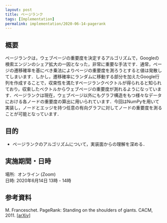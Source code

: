 ```yaml
---
layout: post
title: ページランク
tags: [Implementation]
permalink: implementation/2020-06-14-pagerank
---
```


## 概要
ページランクは，ウェブページの重要度を決定するアルゴリズムで，Googleの検索エンジンのシェア拡大の一因となった，非常に重要な手法です．通常，ページの遷移確率を基にべき乗法によりページの重要度を測ろうとすると値は発散してしまいます．しかし，遷移確率にランダムに移動する部分を加えたGoogle行列を作成することで，収束性を満たすページランクベクトルが得られると知られており，収束したベクトルからウェブページの重要度が測れるようになっています．ページランクは現在，ウェブページ以外にもグラフ構造をもつ様々なデータにおける各ノードの重要度の算出に用いられています．今回はNumPyを用いて実装し，ノードとエッジを持つ任意の有向グラフに対してノードの重要度を測ることが可能となっています．

## 目的
- ページランクのアルゴリズムについて，実装面からの理解を深める．

## 実施期間・日時
場所:  オンライン (Zoom) \
日時: 2020年6月14日 13時 - 14時

## 参考資料
M. Franceschet. PageRank: Standing on the shoulders of giants. CACM, 2011. [[arXiv]](https://arxiv.org/abs/1002.2858)